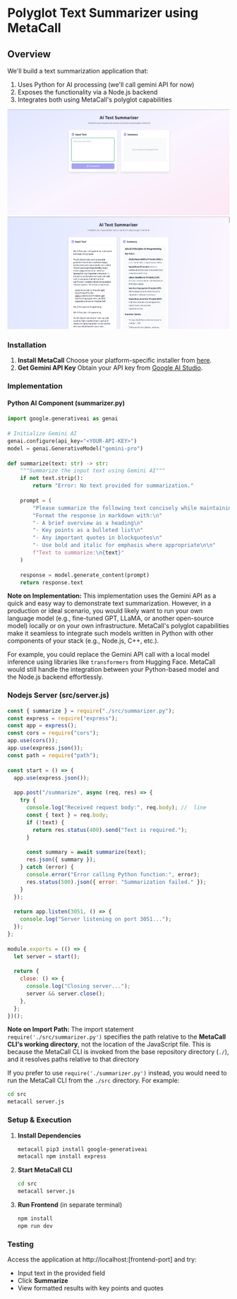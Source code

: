 # Polyglot Text Summarizer using MetaCall

## Overview

We'll build a text summarization application that:

1. Uses Python for AI processing (we'll call gemini API for now)
2. Exposes the functionality via a Node.js backend
3. Integrates both using MetaCall's polyglot capabilities

![UI](./media/UI.png)
![summarized text](./media/summarized-example.png)
### Installation

1. **Install MetaCall**
    Choose your platform-specific installer from [here](https://github.com/metacall/install).
2. **Get Gemini API Key**
    Obtain your API key from [Google AI Studio](https://aistudio.google.com/app/apikey).

### Implementation

#### Python AI Component (summarizer.py)

```python
import google.generativeai as genai

# Initialize Gemini AI
genai.configure(api_key="<YOUR-API-KEY>")
model = genai.GenerativeModel("gemini-pro")

def summarize(text: str) -> str:
    """Summarize the input text using Gemini AI"""
    if not text.strip():
        return "Error: No text provided for summarization."

    prompt = (
        "Please summarize the following text concisely while maintaining key information.\n"
        "Format the response in markdown with:\n"
        "- A brief overview as a heading\n"
        "- Key points as a bulleted list\n"
        "- Any important quotes in blockquotes\n"
        "- Use bold and italic for emphasis where appropriate\n\n"
        f"Text to summarize:\n{text}"
    )

    response = model.generate_content(prompt)
    return response.text
```

**Note on Implementation:**
This implementation uses the Gemini API as a quick and easy way to demonstrate text summarization. However, in a production or ideal scenario, you would likely want to run your own language model (e.g., fine-tuned GPT, LLaMA, or another open-source model) locally or on your own infrastructure. MetaCall's polyglot capabilities make it seamless to integrate such models written in Python with other components of your stack (e.g., Node.js, C++, etc.).

For example, you could replace the Gemini API call with a local model inference using libraries like `transformers` from Hugging Face. MetaCall would still handle the integration between your Python-based model and the Node.js backend effortlessly.

### Nodejs Server (src/server.js)

```javascript
const { summarize } = require("./src/summarizer.py");
const express = require("express");
const app = express();
const cors = require("cors");
app.use(cors());
app.use(express.json());
const path = require("path");

const start = () => {
  app.use(express.json());

  app.post("/summarize", async (req, res) => {
    try {
      console.log("Received request body:", req.body); //  line
      const { text } = req.body;
      if (!text) {
        return res.status(400).send("Text is required.");
      }

      const summary = await summarize(text);
      res.json({ summary });
    } catch (error) {
      console.error("Error calling Python function:", error);
      res.status(500).json({ error: "Summarization failed." });
    }
  });

  return app.listen(3051, () => {
    console.log("Server listening on port 3051...");
  });
};

module.exports = (() => {
  let server = start();

  return {
    close: () => {
      console.log("Closing server...");
      server && server.close();
    },
  };
})();
```

**Note on Import Path:**
The import statement `require('./src/summarizer.py')` specifies the path relative to the **MetaCall CLI's working directory**, not the location of the JavaScript file. This is because the MetaCall CLI is invoked from the base repository directory (`./`), and it resolves paths relative to that directory

If you prefer to use `require('./summarizer.py')` instead, you would need to run the MetaCall CLI from the `./src` directory. For example:

```bash
cd src
metacall server.js
```

### Setup & Execution

1. **Install Dependencies**

    ```bash
    metacall pip3 install google-generativeai
    metacall npm install express
    ```

2. **Start MetaCall CLI**

    ```bash
    cd src
    metacall server.js
    ```

4. **Run Frontend** (in separate terminal)

    ```bash
    npm install
    npm run dev
    ```

### Testing
Access the application at http://localhost:[frontend-port] and try:

- Input text in the provided field
- Click **Summarize**
- View formatted results with key points and quotes
